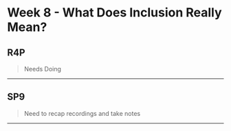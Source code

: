 # Week 8 - What Does Inclusion Really Mean?

## R4P

> Needs Doing
---

## SP9

> Need to recap recordings and take notes

---

